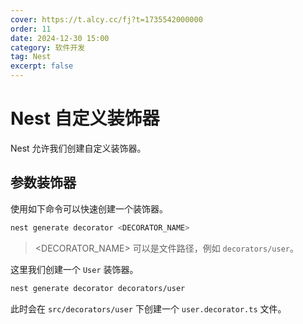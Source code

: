 ```yaml
---
cover: https://t.alcy.cc/fj?t=1735542000000
order: 11
date: 2024-12-30 15:00
category: 软件开发
tag: Nest
excerpt: false
---
```


# Nest 自定义装饰器

Nest 允许我们创建自定义装饰器。

## 参数装饰器

使用如下命令可以快速创建一个装饰器。

```sh
nest generate decorator <DECORATOR_NAME>
```

> <DECORATOR_NAME> 可以是文件路径，例如 `decorators/user`。

这里我们创建一个 `User` 装饰器。

```sh
nest generate decorator decorators/user
```

此时会在 `src/decorators/user` 下创建一个 `user.decorator.ts` 文件。

```TypeScript

```
